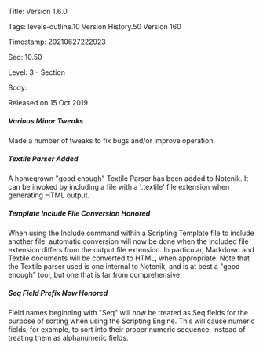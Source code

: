 Title:  Version 1.6.0

Tags:   levels-outline.10 Version History.50 Version 160

Timestamp: 20210627222923

Seq:    10.50

Level:  3 - Section

Body: 

Released on 15 Oct 2019
 
##### Various Minor Tweaks

Made a number of tweaks to fix bugs and/or improve operation. 

 
##### Textile Parser Added

A homegrown "good enough" Textile Parser has been added to Notenik. It can be invoked by including a file with a '.textile' file extension when generating HTML output. 

 
##### Template Include File Conversion Honored

When using the Include command within a Scripting Template file to include another file, automatic conversion will now be done when the included file extension differs from the output file extension. In particular, Markdown and Textile documents will be converted to HTML, when appropriate. Note that the Textile parser used is one internal to Notenik, and is at best a "good enough" tool, but one that is far from comprehensive. 

 
##### Seq Field Prefix Now Honored

Field names beginning with "Seq" will now be treated as Seq fields for the purpose of sorting when using the Scripting Engine. This will cause numeric fields, for example, to sort into their proper numeric sequence, instead of treating them as alphanumeric fields.
